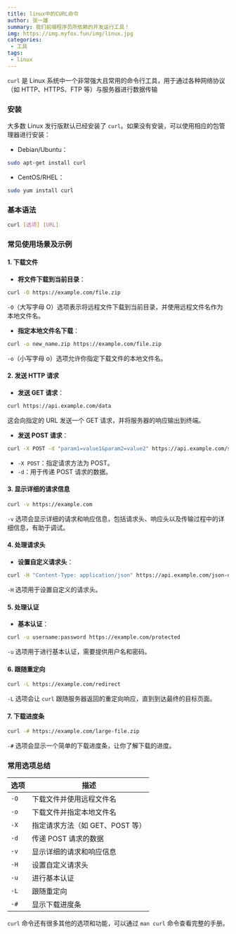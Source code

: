 ```yaml
---
title: linux中的CURL命令
author: 张一雄
summary: 我们前端程序员所依赖的开发运行工具！
img: https://img.myfox.fun/img/linux.jpg
categories:
 - 工具
tags:
 - linux
---
```


`curl` 是 Linux 系统中一个非常强大且常用的命令行工具，用于通过各种网络协议（如 HTTP、HTTPS、FTP 等）与服务器进行数据传输

### 安装

大多数 Linux 发行版默认已经安装了 `curl`。如果没有安装，可以使用相应的包管理器进行安装：

- Debian/Ubuntu：

```bash
sudo apt-get install curl
```

- CentOS/RHEL：

```bash
sudo yum install curl
```

### 基本语法

```bash
curl [选项] [URL]
```

### 常见使用场景及示例

#### 1. 下载文件

- **将文件下载到当前目录**：

```bash
curl -O https://example.com/file.zip
```

`-O`（大写字母 O）选项表示将远程文件下载到当前目录，并使用远程文件名作为本地文件名。

- **指定本地文件名下载**：

```bash
curl -o new_name.zip https://example.com/file.zip
```

`-o`（小写字母 o）选项允许你指定下载文件的本地文件名。

#### 2. 发送 HTTP 请求

- **发送 GET 请求**：

```bash
curl https://api.example.com/data
```

这会向指定的 URL 发送一个 GET 请求，并将服务器的响应输出到终端。

- **发送 POST 请求**：

```bash
curl -X POST -d "param1=value1&param2=value2" https://api.example.com/submit
```

- `-X POST`：指定请求方法为 POST。
- `-d`：用于传递 POST 请求的数据。

#### 3. 显示详细的请求信息

```bash
curl -v https://example.com
```

`-v` 选项会显示详细的请求和响应信息，包括请求头、响应头以及传输过程中的详细信息，有助于调试。

#### 4. 处理请求头

- **设置自定义请求头**：

```bash
curl -H "Content-Type: application/json" https://api.example.com/json-data
```

`-H` 选项用于设置自定义的请求头。

#### 5. 处理认证

- **基本认证**：

```bash
curl -u username:password https://example.com/protected
```

`-u` 选项用于进行基本认证，需要提供用户名和密码。

#### 6. 跟随重定向

```bash
curl -L https://example.com/redirect
```

`-L` 选项会让 `curl` 跟随服务器返回的重定向响应，直到到达最终的目标页面。

#### 7. 下载进度条

```bash
curl -# https://example.com/large-file.zip
```

`-#` 选项会显示一个简单的下载进度条，让你了解下载的进度。

### 常用选项总结

| 选项 | 描述                            |
| ---- | ------------------------------- |
| `-O` | 下载文件并使用远程文件名        |
| `-o` | 下载文件并指定本地文件名        |
| `-X` | 指定请求方法（如 GET、POST 等） |
| `-d` | 传递 POST 请求的数据            |
| `-v` | 显示详细的请求和响应信息        |
| `-H` | 设置自定义请求头                |
| `-u` | 进行基本认证                    |
| `-L` | 跟随重定向                      |
| `-#` | 显示下载进度条                  |

`curl` 命令还有很多其他的选项和功能，可以通过 `man curl` 命令查看完整的手册。